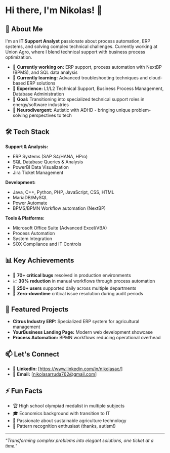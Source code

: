 # Hi there, I'm Nikolas! 👋

## 🚀 About Me
I'm an **IT Support Analyst** passionate about process automation, ERP systems, and solving complex technical challenges. Currently working at Union Agro, where I blend technical support with business process optimization.

- 🔭 **Currently working on:** ERP support, process automation with NextBP (BPMS), and SQL data analysis
- 🌱 **Currently learning:** Advanced troubleshooting techniques and cloud-based ERP solutions
- 💼 **Experience:** L1/L2 Technical Support, Business Process Management, Database Administration
- 🎯 **Goal:** Transitioning into specialized technical support roles in energy/software industries
- 🧠 **Neurodivergent:** Autistic with ADHD - bringing unique problem-solving perspectives to tech

## 🛠️ Tech Stack

**Support & Analysis:**
- ERP Systems (SAP S4/HANA, HPro)
- SQL Database Queries & Analysis
- PowerBI Data Visualization
- Jira Ticket Management

**Development:**
- Java, C++, Python, PHP, JavaScript, CSS, HTML
- MariaDB/MySQL
- Power Automate
- BPMS/BPMN Workflow automation (NextBP)

**Tools & Platforms:**
- Microsoft Office Suite (Advanced Excel/VBA)
- Process Automation
- System Integration
- SOX Compliance and IT Controls

## 📊 Key Achievements
- 🎯 **70+ critical bugs** resolved in production environments
- 📈 **30% reduction** in manual workflows through process automation
- 👥 **250+ users** supported daily across multiple departments
- 🚨 **Zero-downtime** critical issue resolution during audit periods

## 🌟 Featured Projects
- **Citrus Industry ERP:** Specialized ERP system for agricultural management
- **YourBusiness Landing Page:** Modern web development showcase
- **Process Automation:** BPMN workflows reducing operational overhead

## 📫 Let's Connect
- 💼 **LinkedIn:** [https://www.linkedin.com/in/nikolasac/]
- 📧 **Email:** [nikolasarruda762@gmail.com]

## ⚡ Fun Facts
- 🏆 High school olympiad medalist in multiple subjects
- 🎓 Economics background with transition to IT
- 🌱 Passionate about sustainable agriculture technology
- 🧩 Pattern recognition enthusiast (thanks, autism!)

---
*"Transforming complex problems into elegant solutions, one ticket at a time."*
